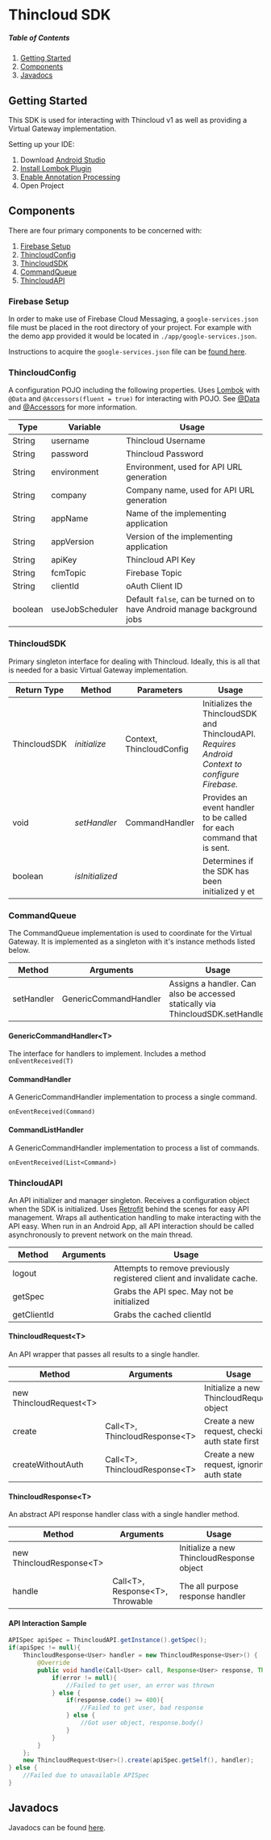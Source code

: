 # Thincloud SDK

##### Table of Contents
1. [Getting Started](#getting-started)
2. [Components](#components)
3. [Javadocs](#javadocs)



## Getting Started

This SDK is used for interacting with Thincloud v1 as well as providing a Virtual Gateway implementation.

Setting up your IDE:

1. Download [Android Studio][androidStudio]
2. [Install Lombok Plugin][lombokForJetbrains]
3. [Enable Annotation Processing][annotationProcessing]
4. Open Project


## Components


There are four primary components to be concerned with:

1. [Firebase Setup](#firebase-setup)
2. [ThincloudConfig](#thincloudconfig)
3. [ThincloudSDK](#thincloudsdk)
4. [CommandQueue](#commandqueue)
5. [ThincloudAPI](#thincloudapi)


### Firebase Setup

In order to make use of Firebase Cloud Messaging, a `google-services.json` file must be placed in the root directory of your project. For example with the demo app provided it would be located in `./app/google-services.json`.

Instructions to acquire the `google-services.json` file can be [found here](https://support.google.com/firebase/answer/7015592?hl=en).


### ThincloudConfig

A configuration POJO including the following properties. Uses [Lombok][lombokLib] with `@Data` and `@Accessors(fluent = true)` for interacting with POJO. See [@Data][lombokData] and [@Accessors][lombokAccessor] for more information.


|	Type	|	Variable	|	Usage	|
| ------- | ---------- | ------- |
| String | username | Thincloud Username |
| String | password | Thincloud Password |
| String | environment | Environment, used for API URL generation |
| String | company | Company name, used for API URL generation |
| String | appName | Name of the implementing application |
| String | appVersion | Version of the implementing application | 
| String | apiKey | Thincloud API Key |
| String | fcmTopic | Firebase Topic |
| String | clientId | oAuth Client ID |
| boolean | useJobScheduler | Default `false`, can be turned on to have Android manage background jobs |


### ThincloudSDK

Primary singleton interface for dealing with Thincloud. Ideally, this is all that is needed for a basic Virtual Gateway implementation.


| Return Type | Method | Parameters | Usage |
| ---- | ---- | ----- | ---- |
| ThincloudSDK | *initialize* | Context, ThincloudConfig | Initializes the ThincloudSDK and ThincloudAPI. <br>*Requires Android Context to configure Firebase.* |
| void | *setHandler* | CommandHandler | Provides an event handler to be called for each command that is sent. |
| boolean | *isInitialized* |  | Determines if the SDK has been initialized y et |


### CommandQueue

The CommandQueue implementation is used to coordinate for the Virtual Gateway. It is implemented as a singleton with it's instance methods listed below.

| Method | Arguments | Usage |
| --- | --- | --- |
| setHandler | GenericCommandHandler | Assigns a handler. Can also be accessed statically via ThincloudSDK.setHandler |

#### GenericCommandHandler\<T>

The interface for handlers to implement. Includes a method `onEventReceived(T)`

#### CommandHandler

A GenericCommandHandler implementation to process a single command.

`onEventReceived(Command)`

#### CommandListHandler

A GenericCommandHandler implementation to process a list of commands.

`onEventReceived(List<Command>)`


### ThincloudAPI

An API initializer and manager singleton. Receives a configuration object when the SDK is initialized. Uses [Retrofit][retrofit] behind the scenes for easy API management. Wraps all authentication handling to make interacting with the API easy. When run in an Android App, all API interaction should be called asynchronously to prevent network on the main thread.

| Method | Arguments | Usage |
| ---- | ---- | ---- |
| logout | | Attempts to remove previously registered client and invalidate cache. |
| getSpec | | Grabs the API spec. May not be initialized |
| getClientId | | Grabs the cached clientId |


#### ThincloudRequest\<T>

An API wrapper that passes all results to a single handler.

| Method | Arguments | Usage |
| ---- | ---- | --- |
| new ThincloudRequest\<T> | | Initialize a new ThincloudRequest object |
| create | Call\<T>, ThincloudResponse\<T> | Create a new request, checking auth state first |
| createWithoutAuth | Call\<T>, ThincloudResponse\<T> | Create a new request, ignoring auth state |

#### ThincloudResponse\<T>

An abstract API response handler class with a single handler method.

| Method | Arguments | Usage |
| ---- | ---- | --- |
| new ThincloudResponse\<T> | | Initialize a new ThincloudResponse object |
| handle | Call\<T>, Response\<T>, Throwable | The all purpose response handler |


#### API Interaction Sample

```java
APISpec apiSpec = ThincloudAPI.getInstance().getSpec();
if(apiSpec != null){
    ThincloudResponse<User> handler = new ThincloudResponse<User>() {
        @Override
        public void handle(Call<User> call, Response<User> response, Throwable error) {
            if(error != null){
            	//Failed to get user, an error was thrown
            } else {
                if(response.code() >= 400){
                    //Failed to get user, bad response
                } else {
                    //Got user object, response.body()
                }
            }
        }
    };
    new ThincloudRequest<User>().create(apiSpec.getSelf(), handler);
} else {
    //Failed due to unavailable APISpec
}
```

## Javadocs

Javadocs can be found [here](../docs/).




[javadocs]: ./javadocs
[androidStudio]: https://developer.android.com/studio/index.html
[lombokForJetbrains]: https://plugins.jetbrains.com/plugin/6317-lombok-plugin
[annotationProcessing]: https://www.jetbrains.com/help/idea/compiler-annotation-processors.html
[lombokLib]: https://projectlombok.org
[lombokAccessor]: https://projectlombok.org/features/experimental/Accessors
[lombokData]: https://projectlombok.org/features/Data
[retrofit]: http://square.github.io/retrofit/